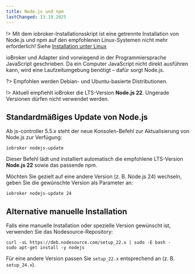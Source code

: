 ```yaml
---
title: Node.js und npm  
lastChanged: 13.10.2025
---
```


!> Mit dem iobroker-Installationsskript ist eine getrennte Installation von Node.js und npm auf den empfohlenen Linux-Systemen nicht mehr erforderlich! Siehe [Installation unter Linux](https://www.iobroker.net/#de/documentation/install/linux.md)

ioBroker und Adapter sind vorwiegend in der Programmiersprache JavaScript geschrieben. Da ein Computer JavaScript nicht direkt ausführen kann, wird eine Laufzeitumgebung benötigt – dafür sorgt Node.js.

?> Empfohlen werden Debian- und Ubuntu-basierte Distributionen.

!> Aktuell empfiehlt ioBroker die LTS-Version **Node.js 22**. Ungerade Versionen dürfen nicht verwendet werden.

## Standardmäßiges Update von Node.js

Ab js-controller 5.5.x steht der neue Konsolen-Befehl zur Aktualisierung von Node.js zur Verfügung:

```
iobroker nodejs-update
```

Dieser Befehl lädt und installiert automatisch die empfohlene LTS-Version **Node.js 22** sowie das passende npm.

Möchten Sie gezielt auf eine andere Version (z. B. Node.js 24) wechseln, geben Sie die gewünschte Version als Parameter an:

```
iobroker nodejs-update 24
```

## Alternative manuelle Installation

Falls eine manuelle Installation oder spezielle Version gewünscht ist, verwenden Sie das Nodesource-Repository:

```
curl -sL https://deb.nodesource.com/setup_22.x | sudo -E bash -
sudo apt-get install -y nodejs
```

Für eine andere Version passen Sie `setup_22.x` entsprechend an (z. B. `setup_24.x`).

